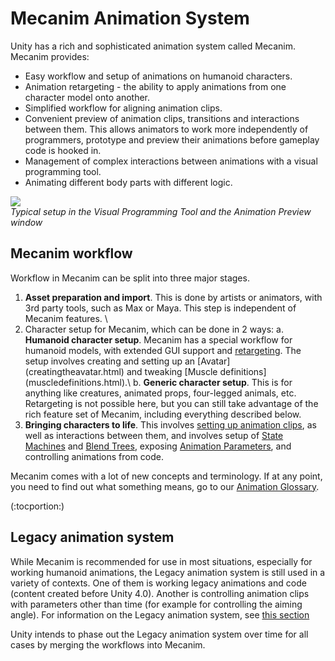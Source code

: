 Mecanim Animation System
========================


Unity has a rich and sophisticated animation system called <span class=keyword>Mecanim</span>. Mecanim provides:

* Easy workflow and setup of animations on humanoid characters.
* Animation retargeting - the ability to apply animations from one character model onto another.
* Simplified workflow for aligning animation clips.
* Convenient preview of animation clips, transitions and interactions between them. This allows animators to work more independently of programmers, prototype and preview their animations before gameplay code is hooked in.
* Management of complex interactions between animations with a visual programming tool.
* Animating different body parts with different logic.

![](http://docwiki.hq.unity3d.com/uploads/Main/MecanimShowcase.png)  
_Typical setup in the Visual Programming Tool and the <span class=inspector>Animation Preview window</span>_

Mecanim workflow
----------------


Workflow in Mecanim can be split into three major stages.

1. __Asset preparation and import__. This is done by artists or animators, with 3rd party tools, such as Max or Maya. This step is independent of Mecanim features. \\
2. Character setup for Mecanim, which can be done in 2 ways:
   a. __Humanoid character setup__. Mecanim has a special workflow for humanoid models, with extended GUI support and [retargeting](retargeting.html). The setup involves creating and setting up an [Avatar<span class=keyword>](</span>creatingtheavatar.html) and tweaking [Muscle definitions<span class=keyword>](</span>muscledefinitions.html).\\
   b. __Generic character setup__. This is for anything like creatures, animated props, four-legged animals, etc. Retargeting is not possible here, but you can still take advantage of the rich feature set of Mecanim, including everything described below. 
3. __Bringing characters to life__. This involves [setting up animation clips](aligninganimationclips.html), as well as interactions between them, and involves setup of [State Machines](animationstatemachines.html) and [Blend Trees](animationblendtrees.html), exposing [Animation Parameters](animationparameters.html), and controlling animations from code. 

Mecanim comes with a lot of new concepts and terminology. If at any point, you need to find out what something means, go to our [Animation Glossary](animationglossary.html).

(:tocportion:)

Legacy animation system
-----------------------

While Mecanim is recommended for use in most situations, especially for working humanoid animations, the Legacy animation system is still used in a variety of contexts. One of them is working legacy animations and code (content created before Unity 4.0). Another is controlling animation clips with parameters other than time (for example for controlling the aiming angle). 
For information on the Legacy animation system, see [this section](main.animations40.html)

Unity intends to phase out the Legacy animation system over time for all cases by merging the workflows into Mecanim.

